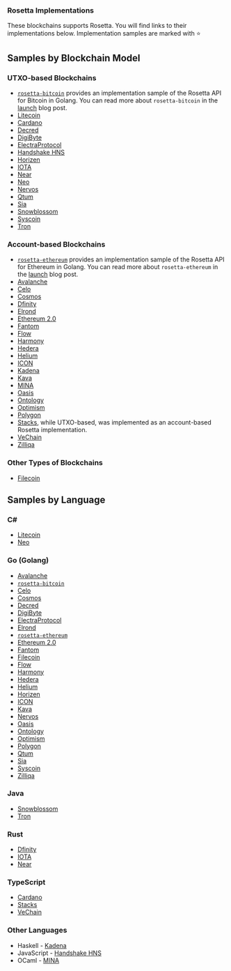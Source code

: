 ### Rosetta Implementations

These blockchains supports Rosetta. You will find links to their implementations below. Implementation samples are marked with :star:

<!-- Instructions for adding your blockchain to the list:
The blockchains are classified by Blockchain Model and by Language. Please add your blockchain links to BOTH categories.

All lists are in alphabetical order. When adding your blockchain, please keep that list order. 
**The rosetta-bitcoin and rosetta-ethereum implementations must remain the first item in their respective model list.**

Blockchain Model Categories

* UTXO-Based Blockchains
* Account-Based Blockchains
* Other Types of Blockchains

Language Categories

Languages are listed in alphabetical order. If your language is not listed as a separate category, please add your link to the Other Languages section. Once a language has two or more entries, the language can be removed from the Other Languages section and listed as its own category. Please follow the alphabetical order rules mentioned earlier.

If you have any questions, feel free to ask them in the Rosetta Community Boards at https://community.rosetta-api.org/
 -->

## Samples by Blockchain Model

### UTXO-based Blockchains

* [`rosetta-bitcoin`](https://github.com/coinbase/rosetta-bitcoin) provides an implementation sample of the Rosetta API for Bitcoin in Golang. You can read more about `rosetta-bitcoin` in the [launch](https://community.rosetta-api.org/t/introducing-rosetta-bitcoin-coinbase-s-bitcoin-implementation-of-the-rosetta-api/244) blog post.
* [Litecoin](https://github.com/litecoin-project/litecoin)
* [Cardano](https://github.com/input-output-hk/cardano-rosetta) 
* [Decred](https://github.com/decred/dcrros)
* [DigiByte](https://github.com/DigiByte-Core/digibyte-rosetta-nodeapi/pull/1)
* [ElectraProtocol](https://github.com/ElectraProtocol/rosetta-electraprotocol)
* [Handshake HNS](https://github.com/handshake-org/hs-rosetta)
* [Horizen](https://github.com/HorizenOfficial/rosetta-zen)
* [IOTA](https://github.com/iotaledger/rosetta-iota)
* [Near](https://github.com/near/nearcore/tree/master/chain/rosetta-rpc)
* [Neo](https://github.com/neo-ngd/neo-common-plugins/tree/master/RosettaAPI)
* [Nervos](https://github.com/nervosnetwork/ckb-rosetta-sdk)
* [Qtum](https://github.com/qtumproject/rosetta-qtum)
* [Sia](https://github.com/NebulousLabs/rosetta-sia)
* [Snowblossom](https://github.com/snowblossomcoin/rosesnow)
* [Syscoin](https://github.com/syscoin/rosetta-syscoin)
* [Tron](https://github.com/tronprotocol/tron-rosetta-api)

### Account-based Blockchains

* [`rosetta-ethereum`](https://github.com/coinbase/rosetta-ethereum) provides an implementation sample of the Rosetta API for Ethereum in Golang. You can read more about `rosetta-ethereum` in the [launch](https://community.rosetta-api.org/t/introducing-rosetta-ethereum-coinbases-ethereum-implementation-of-the-rosetta-api/270) blog post.
* [Avalanche](https://github.com/ava-labs/avalanche-rosetta)
* [Celo](https://github.com/celo-org/rosetta)
* [Cosmos](https://github.com/cosmos/cosmos-sdk/tree/main/server/rosetta)
* [Dfinity](https://github.com/dfinity/ic/tree/master/rs/rosetta-api)
* [Elrond](https://github.com/ElrondNetwork/elrond-proxy-go/tree/master/rosetta)
* [Ethereum 2.0](https://github.com/Ankr-network/rosetta-ethereum-2.0)
* [Fantom](https://github.com/Fantom-foundation/rosetta-fantom)
* [Flow](https://github.com/onflow/rosetta)
* [Harmony](https://github.com/harmony-one/harmony/tree/main/rosetta)
* [Hedera](https://github.com/hashgraph/hedera-mirror-node/tree/main/hedera-mirror-rosetta)
* [Helium](https://github.com/helium/rosetta-helium)
* [ICON](https://github.com/icon-project/rosetta-icon)
* [Kadena](https://github.com/kadena-io/chainweb-node/tree/master/src/Chainweb/Rosetta)
* [Kava](https://github.com/Kava-Labs/rosetta-kava)
* [MINA](https://github.com/MinaProtocol/mina/tree/master/src/app/rosetta)
* [Oasis](https://github.com/oasisprotocol/oasis-core-rosetta-gateway)
* [Ontology](https://github.com/ontio/ontology-rosetta)
* [Optimism](https://github.com/Inphi/optimism-rosetta)
* [Polygon](https://github.com/maticnetwork/polygon-rosetta)
* [Stacks](https://github.com/blockstack/stacks-blockchain-api), while UTXO-based, was implemented as an account-based Rosetta implementation.
* [VeChain](https://github.com/vechain/rosetta)
* [Zilliqa](https://github.com/Zilliqa/zilliqa-rosetta)

### Other Types of Blockchains

* [Filecoin](https://github.com/Zondax/filecoin-indexing-rosetta-proxy)

## Samples by Language 

### C#

* [Litecoin](https://github.com/litecoin-project/litecoin)
* [Neo](https://github.com/neo-ngd/neo-common-plugins/tree/master/RosettaAPI)

### Go (Golang)

* [Avalanche](https://github.com/ava-labs/avalanche-rosetta)
* [`rosetta-bitcoin`](https://github.com/coinbase/rosetta-bitcoin)
* [Celo](https://github.com/celo-org/rosetta)
* [Cosmos](https://github.com/cosmos/cosmos-sdk/tree/main/server/rosetta)
* [Decred](https://github.com/decred/dcrros)
* [DigiByte](https://github.com/DigiByte-Core/digibyte-rosetta-nodeapi/pull/1)
* [ElectraProtocol](https://github.com/ElectraProtocol/rosetta-electraprotocol)
* [Elrond](https://github.com/ElrondNetwork/elrond-proxy-go/tree/master/rosetta)
* [`rosetta-ethereum`](https://github.com/coinbase/rosetta-ethereum)
* [Ethereum 2.0](https://github.com/Ankr-network/rosetta-ethereum-2.0)
* [Fantom](https://github.com/Fantom-foundation/rosetta-fantom)
* [Filecoin](https://github.com/Zondax/filecoin-indexing-rosetta-proxy)
* [Flow](https://github.com/onflow/rosetta)
* [Harmony](https://github.com/harmony-one/harmony/tree/main/rosetta)
* [Hedera](https://github.com/hashgraph/hedera-mirror-node/tree/main/hedera-mirror-rosetta)
* [Helium](https://github.com/helium/rosetta-helium)
* [Horizen](https://github.com/HorizenOfficial/rosetta-zen)
* [ICON](https://github.com/icon-project/rosetta-icon)
* [Kava](https://github.com/Kava-Labs/rosetta-kava)
* [Nervos](https://github.com/nervosnetwork/ckb-rosetta-sdk)
* [Oasis](https://github.com/oasisprotocol/oasis-core-rosetta-gateway)
* [Ontology](https://github.com/ontio/ontology-rosetta)
* [Optimism](https://github.com/Inphi/optimism-rosetta)
* [Polygon](https://github.com/maticnetwork/polygon-rosetta)
* [Qtum](https://github.com/qtumproject/rosetta-qtum)
* [Sia](https://github.com/NebulousLabs/rosetta-sia)
* [Syscoin](https://github.com/syscoin/rosetta-syscoin)
* [Zilliqa](https://github.com/Zilliqa/zilliqa-rosetta)

### Java

* [Snowblossom](https://github.com/snowblossomcoin/rosesnow)
* [Tron](https://github.com/tronprotocol/tron-rosetta-api)

### Rust

* [Dfinity](https://github.com/dfinity/ic/tree/master/rs/rosetta-api)
* [IOTA](https://github.com/iotaledger/rosetta-iota)
* [Near](https://github.com/near/nearcore/tree/master/chain/rosetta-rpc)

### TypeScript

* [Cardano](https://github.com/input-output-hk/cardano-rosetta)
* [Stacks](https://github.com/blockstack/stacks-blockchain-api)
* [VeChain](https://github.com/vechain/rosetta)

### Other Languages

* Haskell - [Kadena](https://github.com/kadena-io/chainweb-node/tree/master/src/Chainweb/Rosetta)
* JavaScript - [Handshake HNS](https://github.com/handshake-org/hs-rosetta)
* OCaml - [MINA](https://github.com/MinaProtocol/mina/tree/master/src/app/rosetta)
